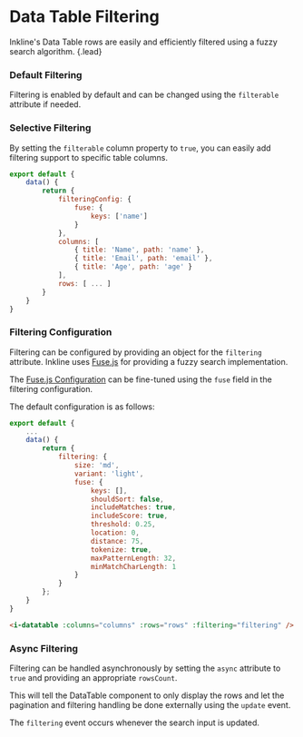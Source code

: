 # Data Table Filtering
Inkline's Data Table rows are easily and efficiently filtered using a fuzzy search algorithm. {.lead}

### Default Filtering
Filtering is enabled by default and can be changed using the `filterable` attribute if needed.

<i-code-preview title="Data Table Default Filtering" link="https://github.com/inkline/inkline/tree/master/src/components/Datatable/index.vue">
<i-datatable :columns="columns" :rows="rows" />
<template slot="html">

~~~html
<i-datatable :columns="columns" :rows="rows" />
~~~

</template>
<template slot="js">

~~~js
export default {
    data() {
        return {
            columns: [
                { title: 'Name', path: 'name' },
                { title: 'Email', path: 'email' },
                { title: 'Age', path: 'age' }
            ],
            rows: [
                { id: '1', name: 'Richard Hendricks', email: 'richard.hendricks@email.com', age: 26 },
                { id: '2', name: 'Bertram Gilfoyle', email: 'bertram.gilfoyle@email.com', age: 30 },
                { id: '3', name: 'Dinesh Chugtai', email: 'dinesh.chugtai@email.com', age: 30 },
                { id: '4', name: 'Jared Dunn', email: 'jared.dunn@email.com', age: 35 },
                { id: '5', name: 'Erlich Bachman', email: 'erlich.bachman@email.com', age: 32 }
            ]
        }
    }
}
~~~

</template>
</i-code-preview>


### Selective Filtering
By setting the `filterable` column property to `true`, you can easily add filtering support to specific table columns. 

~~~js
export default {
    data() {
        return {
            filteringConfig: {
                fuse: {
                    keys: ['name']
                }
            },
            columns: [
                { title: 'Name', path: 'name' },
                { title: 'Email', path: 'email' },
                { title: 'Age', path: 'age' }
            ],
            rows: [ ... ]
        }
    }
}
~~~

<i-code-preview title="Data Table Selective Filtering" link="https://github.com/inkline/inkline/tree/master/src/components/Datatable/index.vue">
<i-datatable :columns="selectiveFilteringColumns" :rows="rows" :filtering="filteringConfig" />
<template slot="html">

~~~html
<i-datatable :columns="columns" :rows="rows" :filtering="filtering" />
~~~

</template>
<template slot="js">

~~~js
export default {
    data() {
        return {
            columns: [
                { title: 'Name', path: 'name' },
                { title: 'Email', path: 'email' },
                { title: 'Age', path: 'age' }
            ],
            rows: [
                { id: '1', name: 'Richard Hendricks', email: 'richard.hendricks@email.com', age: 26 },
                { id: '2', name: 'Bertram Gilfoyle', email: 'bertram.gilfoyle@email.com', age: 30 },
                { id: '3', name: 'Dinesh Chugtai', email: 'dinesh.chugtai@email.com', age: 30 },
                { id: '4', name: 'Jared Dunn', email: 'jared.dunn@email.com', age: 35 },
                { id: '5', name: 'Erlich Bachman', email: 'erlich.bachman@email.com', age: 32 }
            ],
            filtering: {
                fuse: {
                    keys: ['name']
                }
            },
        }
    }
}
~~~

</template>
</i-code-preview>

### Filtering Configuration
Filtering can be configured by providing an object for the `filtering` attribute. Inkline uses <a href="https://fusejs.io" rel="nofollow">Fuse.js</a> for providing a fuzzy search implementation. 

<i-alert variant="info" class="-code">
<template slot="icon"><i-icon icon="info"></i-icon></template>

The <a href="https://fusejs.io" rel="nofollow">Fuse.js Configuration</a> can be fine-tuned using the `fuse` field in the filtering configuration.

</i-alert>

The default configuration is as follows:

~~~js
export default {
    ...
    data() {
        return {
            filtering: {
                size: 'md',
                variant: 'light',
                fuse: {
                    keys: [],
                    shouldSort: false,
                    includeMatches: true,
                    includeScore: true,
                    threshold: 0.25,
                    location: 0,
                    distance: 75,
                    tokenize: true,
                    maxPatternLength: 32,
                    minMatchCharLength: 1
                }
            }
        };
    }
}       
~~~

~~~html
<i-datatable :columns="columns" :rows="rows" :filtering="filtering" />
~~~

### Async Filtering
Filtering can be handled asynchronously by setting the `async` attribute to `true` and providing an appropriate `rowsCount`. 

This will tell the DataTable component to only display the rows and let the pagination and filtering handling be done externally using the `update` event. 

<i-alert variant="info" class="-code">
<template slot="icon"><i-icon icon="info"></i-icon></template>

The `filtering` event occurs whenever the search input is updated.

</i-alert>


<i-code-preview title="Data Table Async Filtering" link="https://github.com/inkline/inkline/tree/master/src/components/Datatable/index.vue">
<i-datatable :columns="columns" :rows="rowsAsync" :rows-count="rowsCount" @update="onUpdate"></i-datatable>
<template slot="html">

~~~html
<i-datatable :columns="columns" :rows="rowsAsync" :rows-count="rowsCount" @update="onUpdate" />
~~~

</template>
<template slot="js">

~~~js
export default {
    data() {
        return {
            columns: [
                { title: 'Name', path: 'name' },
                { title: 'Email', path: 'email' },
                { title: 'Age', path: 'age' }
            ],
            rows: [],
            rowsCount: 0
        }
    },
    methods: {
        onUpdate(event) {
            getFilteredRowsAsync(event.page, event.rowsPerPage, event.filter).then((response) => {
                this.rows = response.data.rows;
                this.rowsCount = response.data.rowsCount;
            });
        }       
    }
}
~~~

</template>
</i-code-preview>
